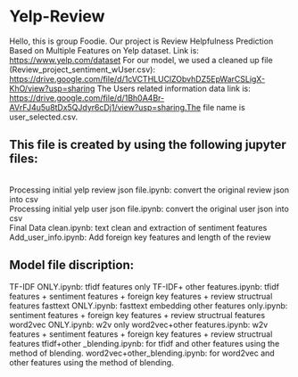 # Yelp-Review
Hello, this is group Foodie. Our project is Review Helpfulness Prediction Based on Multiple Features on Yelp dataset. Link is: https://www.yelp.com/dataset
For our model, we used a cleaned up file (Review_project_sentiment_wUser.csv): https://drive.google.com/file/d/1cVCTHLUClZObvhDZ5EpWarCSLigX-KhO/view?usp=sharing
The Users related information data link is: https://drive.google.com/file/d/1Bh0A4Br-AVrFJ4u5u8tDx5QJdyr6cDj1/view?usp=sharing.The file name is user_selected.csv.

## This file is created by using the following jupyter files: 
<br />Processing initial yelp review json file.ipynb: convert the original review json into csv
<br />Processing initial yelp user json file.ipynb: convert the original user json into csv
<br />Final Data clean.ipynb: text clean and extraction of sentiment features 
<br />Add_user_info.ipynb: Add foreign key features and length of the review

## Model file discription:
TF-IDF ONLY.ipynb: tfidf features only
TF-IDF+ other features.ipynb: tfidf features + sentiment features + foreign key features + review structrual features
fasttext ONLY.ipynb: fasttext embedding
other features only.ipynb: sentiment features + foreign key features + review structrual features
word2vec ONLY.ipynb: w2v only
word2vec+other features.ipynb: w2v features + sentiment features + foreign key features + review structrual features
tfidf+other _blending.ipynb: for tfidf and other features using the method of blending.
word2vec+other_blending.ipynb: for word2vec and other features using the method of blending. 
